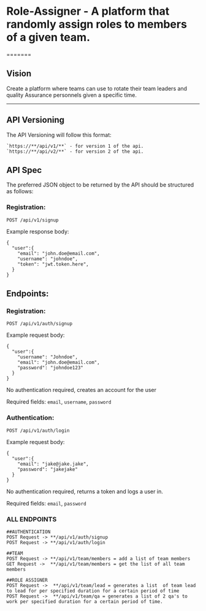 # Role-Assigner - A platform that randomly assign roles to members of a given team.
=======

## Vision
Create a platform where teams can use to rotate their team leaders and quality Assurance personnels given a specific time.

---


## API Versioning
The API Versioning will follow this format:

```
`https://**/api/v1/**` - for version 1 of the api.
`https://**/api/v2/**` - for version 2 of the api.
```

## API Spec
The preferred JSON object to be returned by the API should be structured as follows:


### Registration:

`POST /api/v1/signup`

Example response body:

```source-json
{
  "user":{
    "email": "john.doe@email.com",
    "username": "johndoe",
    "token": "jwt.token.here",
  }
}
```

Endpoints:
----------

### Registration:

`POST /api/v1/auth/signup`

Example request body:

```source-json
{
  "user":{
    "username": "Johndoe",
    "email": "john.doe@email.com",
    "password": "johndoe123"
  }
}
```

No authentication required, creates an account for the user

Required fields: `email`, `username`, `password`



### Authentication:

`POST /api/v1/auth/login`

Example request body:

```source-json
{
  "user":{
    "email": "jake@jake.jake",
    "password": "jakejake"
  }
}
```

No authentication required, returns a token and logs a user in.

Required fields: `email`, `password`

### ALL ENDPOINTS

```
##AUTHENTICATION
POST Request -> **/api/v1/auth/signup
POST Request -> **/api/v1/auth/login

##TEAM
POST Request -> **/api/v1/team/members = add a list of team members
GET Request ->  **/api/v1/team/members = get the list of all team members

##ROLE ASSIGNER
POST Request ->  **/api/v1/team/lead = generates a list  of team lead to lead for per specified duration for a certain period of time
POST Request ->  **/api/v1/team/qa = generates a list of 2 qa's to work per specified duration for a certain period of time.

```
